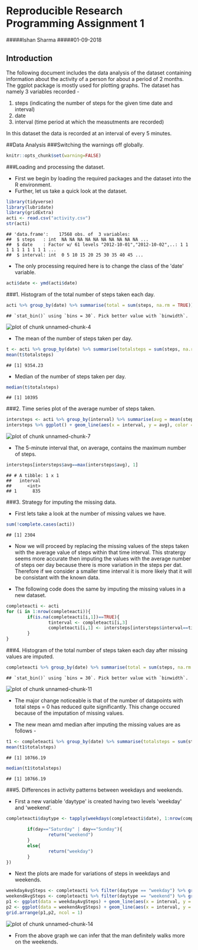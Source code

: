 Reproducible Research Programming Assignment 1
===============================================
#####Ishan Sharma
#####01-09-2018



## Introduction
The following document includes the data analysis of the dataset containing  information about the activity of a person for about a period of 2 months. The ggplot package is mostly used for plotting graphs. The dataset has namely 3 variables recorded - 

 1. steps (indicating the number of steps for the given time date and interval)
 2. date 
 3. interval (time period at which the measutments are recorded)
 
In this dataset the data is recorded at an interval of every 5 minutes.


##Data Analysis
###Switching the warnings off globally.

```r
knitr::opts_chunk$set(warning=FALSE)
```

###Loading and processing the dataset.
 * First we begin by loading the required packages and the dataset into the R environment.
 * Further, let us take a quick look at the dataset.

```r
library(tidyverse)
library(lubridate)
library(gridExtra)
acti <- read.csv("activity.csv")
str(acti)
```

```
## 'data.frame':	17568 obs. of  3 variables:
##  $ steps   : int  NA NA NA NA NA NA NA NA NA NA ...
##  $ date    : Factor w/ 61 levels "2012-10-01","2012-10-02",..: 1 1 1 1 1 1 1 1 1 1 ...
##  $ interval: int  0 5 10 15 20 25 30 35 40 45 ...
```

 * The only processing required here is to change the class of the 'date' variable.

```r
acti$date <- ymd(acti$date)
```

###1. Histogram of the total number of steps taken each day.

```r
acti %>% group_by(date) %>% summarise(total = sum(steps, na.rm = TRUE)) %>% ggplot(mapping = aes(x = total))   + geom_histogram(stat = "bin", fill = "indianred") + labs(title = "Histogram of Total Steps", x = "Total Steps",y = "Count" )
```

```
## `stat_bin()` using `bins = 30`. Pick better value with `binwidth`.
```

![plot of chunk unnamed-chunk-4](figure/unnamed-chunk-4-1.png)

 * The mean of the number of steps taken per day.

```r
t <- acti %>% group_by(date) %>% summarise(totalsteps = sum(steps, na.rm = TRUE))
mean(t$totalsteps)
```

```
## [1] 9354.23
```

 * Median of the number of steps taken per day.

```r
median(t$totalsteps)
```

```
## [1] 10395
```

###2. Time series plot of the average number of steps taken.

```r
intersteps <- acti %>% group_by(interval) %>% summarise(avg = mean(steps, na.rm = TRUE))
intersteps %>% ggplot() + geom_line(aes(x = interval, y = avg), color = "steelblue") + labs(title = "Average number of steps per interval", x="Interval", y = "Average Steps")
```

![plot of chunk unnamed-chunk-7](figure/unnamed-chunk-7-1.png)

 * The 5-minute interval that, on average, contains the maximum number of steps.

```r
intersteps[intersteps$avg==max(intersteps$avg), 1]
```

```
## # A tibble: 1 x 1
##   interval
##      <int>
## 1      835
```

###3. Strategy for imputing the missing data.
* First lets take a look at the number of missing values we have.

```r
sum(!complete.cases(acti))
```

```
## [1] 2304
```

 * Now we will proceed by replacing the missing values of the steps taken with the average value of steps within that time interval. This stratergy seems more accurate then imputing the values with the average number of steps oer day because there is more variation in the steps per dat. Therefore if we consider a smaller time interval it is more likely that it will be consistant with the known data.

 * The following code does the same by  imputing the missing values in a new dataset.

```r
completeacti <- acti
for (i in 1:nrow(completeacti)){
        if(is.na(completeacti[i,1])==TRUE){
                tinterval <- completeacti[i,3]
                completeacti[i,1] <- intersteps[intersteps$interval==tinterval, 2]
        }
}
```

###4. Histogram of the total number of steps taken each day after missing values are imputed.

```r
completeacti %>% group_by(date) %>% summarise(total = sum(steps, na.rm = TRUE)) %>% ggplot(mapping = aes(x = total))   + geom_histogram(stat = "bin", fill = "forestgreen") + labs(title = "Histogram of Total Steps (missing values imputed)", x = "Total Steps",y = "Count" )
```

```
## `stat_bin()` using `bins = 30`. Pick better value with `binwidth`.
```

![plot of chunk unnamed-chunk-11](figure/unnamed-chunk-11-1.png)

 * The major change noticeable is that of the number of datapoints with total steps  = 0 has reduced quite significantly. This change occured because of the imputation of missing values.

 * The new mean amd median after imputing the missing values are as follows -

```r
t1 <- completeacti %>% group_by(date) %>% summarise(totalsteps = sum(steps, na.rm = TRUE))
mean(t1$totalsteps)
```

```
## [1] 10766.19
```

```r
median(t1$totalsteps)
```

```
## [1] 10766.19
```

###5. Differences in activity patterns between weekdays and weekends.
 * First a new variable 'daytype' is  created having two levels 'weekday' and 'weekend'. 

```r
completeacti$daytype <- tapply(weekdays(completeacti$date), 1:nrow(completeacti), FUN = function(day){
        
        if(day=="Saturday" | day=="Sunday"){
                return("weekend")
        }
        else{
                return("weekday")
        }
})
```

 * Next the plots are made for variations of steps in weekdays and weekends.

```r
weekdayAvgSteps <- completeacti %>% filter(daytype == "weekday") %>% group_by(interval) %>% summarise(avg = mean(steps, na.rm = TRUE))
weekendAvgSteps <- completeacti %>% filter(daytype == "weekend") %>% group_by(interval) %>% summarise(avg = mean(steps, na.rm = TRUE))
p1 <- ggplot(data = weekdayAvgSteps) + geom_line(aes(x = interval, y = avg), color  = "steelblue") + labs(title = "Weekday", x = "Interval", y = "Average number of steps")
p2 <- ggplot(data = weekendAvgSteps) + geom_line(aes(x = interval, y = avg), color  = "indianred") + labs(title = "Weekend", x = "Interval", y = "Average number of steps")
grid.arrange(p1,p2, ncol = 1)
```

![plot of chunk unnamed-chunk-14](figure/unnamed-chunk-14-1.png)

* From the above graph we can infer that the man definitely walks more on the weekends.

